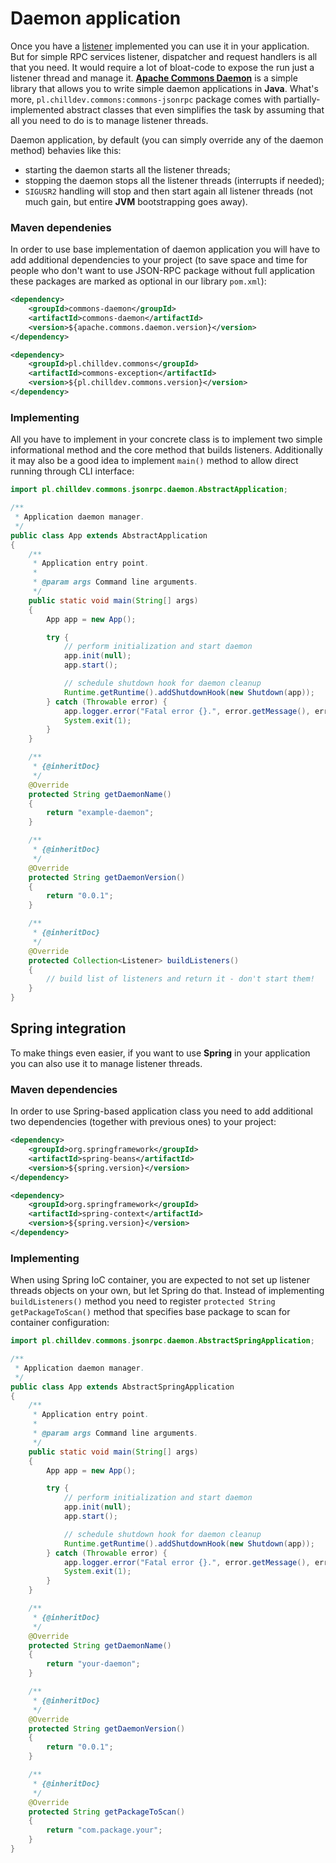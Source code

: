 <!---
# This file is part of the ChillDev-Commons.
#
# @license http://mit-license.org/ The MIT license
# @copyright 2015 © by Rafał Wrzeszcz - Wrzasq.pl.
-->

# Daemon application

Once you have a [listener](./listener.html) implemented you can use it in your application. But for simple RPC services listener, dispatcher and request handlers is all that you need. It would require a lot of bloat-code to expose the run just a listener thread and manage it. [**Apache Commons Daemon**](http://commons.apache.org/proper/commons-daemon/) is a simple library that allows you to write simple daemon applications in **Java**. What's more, `pl.chilldev.commons:commons-jsonrpc` package comes with partially-implemented abstract classes that even simplifies the task by assuming that all you need to do is to manage listener threads.

Daemon application, by default (you can simply override any of the daemon method) behavies like this:

-   starting the daemon starts all the listener threads;
-   stopping the daemon stops all the listener threads (interrupts if needed);
-   `SIGUSR2` handling will stop and then start again all listener threads (not much gain, but entire **JVM** bootstrapping goes away).

### Maven dependenies

In order to use base implementation of daemon application you will have to add additional dependencies to your project (to save space and time for people who don't want to use JSON-RPC package without full application these packages are marked as optional in our library `pom.xml`):

```xml
<dependency>
    <groupId>commons-daemon</groupId>
    <artifactId>commons-daemon</artifactId>
    <version>${apache.commons.daemon.version}</version>
</dependency>

<dependency>
    <groupId>pl.chilldev.commons</groupId>
    <artifactId>commons-exception</artifactId>
    <version>${pl.chilldev.commons.version}</version>
</dependency>
```

### Implementing

All you have to implement in your concrete class is to implement two simple informational method and the core method that builds listeners. Additionally it may also be a good idea to implement `main()` method to allow direct running through CLI interface:

```java
import pl.chilldev.commons.jsonrpc.daemon.AbstractApplication;

/**
 * Application daemon manager.
 */
public class App extends AbstractApplication
{
    /**
     * Application entry point.
     *
     * @param args Command line arguments.
     */
    public static void main(String[] args)
    {
        App app = new App();

        try {
            // perform initialization and start daemon
            app.init(null);
            app.start();

            // schedule shutdown hook for daemon cleanup
            Runtime.getRuntime().addShutdownHook(new Shutdown(app));
        } catch (Throwable error) {
            app.logger.error("Fatal error {}.", error.getMessage(), error);
            System.exit(1);
        }
    }

    /**
     * {@inheritDoc}
     */
    @Override
    protected String getDaemonName()
    {
        return "example-daemon";
    }

    /**
     * {@inheritDoc}
     */
    @Override
    protected String getDaemonVersion()
    {
        return "0.0.1";
    }

    /**
     * {@inheritDoc}
     */
    @Override
    protected Collection<Listener> buildListeners()
    {
        // build list of listeners and return it - don't start them!
    }
}
```

## Spring integration

To make things even easier, if you want to use **Spring** in your application you can also use it to manage listener threads.

### Maven dependencies

In order to use Spring-based application class you need to add additional two dependencies (together with previous ones) to your project:

```xml
<dependency>
    <groupId>org.springframework</groupId>
    <artifactId>spring-beans</artifactId>
    <version>${spring.version}</version>
</dependency>

<dependency>
    <groupId>org.springframework</groupId>
    <artifactId>spring-context</artifactId>
    <version>${spring.version}</version>
</dependency>
```

### Implementing

When using Spring IoC container, you are expected to not set up listener threads objects on your own, but let Spring do that. Instead of implementing `buildListeners()` method you need to register `protected String getPackageToScan()` method that specifies base package to scan for container configuration:

```java
import pl.chilldev.commons.jsonrpc.daemon.AbstractSpringApplication;

/**
 * Application daemon manager.
 */
public class App extends AbstractSpringApplication
{
    /**
     * Application entry point.
     *
     * @param args Command line arguments.
     */
    public static void main(String[] args)
    {
        App app = new App();

        try {
            // perform initialization and start daemon
            app.init(null);
            app.start();

            // schedule shutdown hook for daemon cleanup
            Runtime.getRuntime().addShutdownHook(new Shutdown(app));
        } catch (Throwable error) {
            app.logger.error("Fatal error {}.", error.getMessage(), error);
            System.exit(1);
        }
    }

    /**
     * {@inheritDoc}
     */
    @Override
    protected String getDaemonName()
    {
        return "your-daemon";
    }

    /**
     * {@inheritDoc}
     */
    @Override
    protected String getDaemonVersion()
    {
        return "0.0.1";
    }

    /**
     * {@inheritDoc}
     */
    @Override
    protected String getPackageToScan()
    {
        return "com.package.your";
    }
}
```
